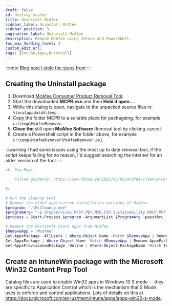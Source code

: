 ```yaml
---
draft: false
id: destroy-mcafee
title: Uninstall McAfee
sidebar_label: Uninstall McAfee
sidebar_position: 3
pagination_label: Uninstall McAfee
description: Remove McAfee using Intune and PowerShell.
toc_max_heading_level: 4
custom_edit_url:
tags: [Intune,Apps,Uninstall]
---
```


:::note
[Blog post I stole the steps from](https://www.tbone.se/2021/03/05/mcafee-cleanup-with-intune/)
:::

## Creating the Uninstall package

1. Download [McAfee Consumer Product Removal Tool](https://download.mcafee.com/molbin/iss-loc/SupportTools/MCPR/MCPR.exe).
2. Start the downloaded **MCPR.exe** and then **Hold it open…**.
3. While this dialog is open, navigate to the unpacked source files in: `%localappdata%\temp`.
4. Copy the folder MCPR to a suitable place for packageing, for example `c:\temp\McAfeeRemover`.
5. **Close the** still open **McAfee Software** Removal tool by clicking cancel.
6. Create a Powershell script in the folder above, for example `c:\temp\McAfeeRemover\McAfeeRemover.ps1`.

:::warning
I had some issues using the most up to date removal tool, if the script keeps failing for no reason, I'd suggest searching the internet for an older version of the tool.
:::

```Powershell
<#  Pre-Reqs

    Follow guidance: https://www.tbone.se/2021/03/05/mcafee-cleanup-with-intune/
    
#>

# Run the cleanup tool
# Remove the older application installation versions of McAfee
$program= ".\McCleanup.exe"
$programArg= "-p StopServices,MFSY,PEF,MXD,CSP,Sustainability,MOCP,MFP,APPSTATS,Auth,EMproxy,FWdiver,HW,MAS,MAT,MBK,MCPR,McProxy,McSvcHost,VUL,MHN,MNA,MOBK,MPFP,MPFPCU,MPS,SHRED,MPSCU,MQC,MQCCU,MSAD,MSHR,MSK,MSKCU,MWL,NMC,RedirSvc,VS,REMEDIATION,MSC,YAP,TRUEKEY,LAM,PCB,Symlink,SafeConnect,MGS,WMIRemover,RESIDUE -v -s"
$process = Start-Process $program -ArgumentList $ProgramArg -passthru -Wait -NoNewWindow

# Remove the Microsoft Store apps from McAfee
$RemoveApp = 'Mcafee'
Get-AppxPackage -AllUsers | Where-Object Name -Match $RemoveApp | Remove-AppxPackage
Get-AppxPackage | Where-Object Name -Match $RemoveApp | Remove-AppxPackage
Get-AppxProvisionedPackage -Online | Where-Object PackageName -Match $RemoveApp | Remove-AppxProvisionedPackage -Online
```

## Create an IntuneWin package with the Microsoft Win32 Content Prep Tool

Catalog files are used to enable Win32 apps in Windows 10 S mode -- they are specific to Application Control which is the mechanism that S Mode uses to enforce and control applications. Lots of details on this at https://docs.microsoft.com/en-us/mem/intune/apps/apps-win32-s-mode.